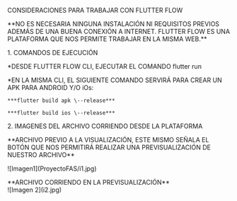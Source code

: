 CONSIDERACIONES PARA TRABAJAR CON FLUTTER FLOW

\*\*NO ES NECESARIA NINGUNA INSTALACIÓN NI REQUISITOS PREVIOS ADEMÁS DE UNA BUENA CONEXIÓN A INTERNET. FLUTTER FLOW ES UNA PLATAFORMA QUE NOS PERMITE TRABAJAR EN LA MISMA WEB.\*\*

1\. COMANDOS DE EJECUCIÓN

\*DESDE FLUTTER FLOW CLI, EJECUTAR EL COMANDO flutter run

\*EN LA MISMA CLI, EL SIGUIENTE COMANDO SERVIRÁ PARA CREAR UN APK PARA ANDROID Y/O iOs:

	***flutter build apk \--release***

	***flutter build ios \--release***

2\. IMAGENES DEL ARCHIVO CORRIENDO DESDE LA PLATAFORMA

\*\*ARCHIVO PREVIO A LA VISUALIZACIÓN, ESTE MISMO SEÑALA EL BOTÓN QUE NOS PERMITIRÁ REALIZAR UNA PREVISUALIZACIÓN DE NUESTRO ARCHIVO\*\*

\!\[Imagen1\](ProyectoFAS/i1.jpg)

\*\*ARCHIVO CORRIENDO EN LA PREVISUALIZACIÓN\*\*   
\!\[Imagen 2\](i2.jpg)  
